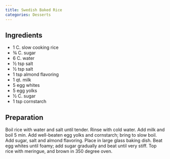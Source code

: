 ```yaml
---
title: Swedish Baked Rice
categories: Desserts
---
```


## Ingredients

- 1 C. slow cooking rice
- ¾ C. sugar
- 6 C. water
- ½ tsp salt
- ½ tsp salt
- 1 tsp almond flavoring
- 1 qt. milk
- 5 egg whites
- 5 egg yolks
- ½ C. sugar
- 1 tsp cornstarch

## Preparation

Boil rice with water and salt until tender.  Rinse with cold water.  Add milk and boil 5 min.  Add well-beaten egg yolks and cornstarch; bring to slow boil.  Add sugar, salt and almond flavoring.  Place in large glass baking dish.  Beat egg whites until foamy; add sugar gradually and beat until very stiff.  Top rice with meringue, and brown in 350 degree oven.

